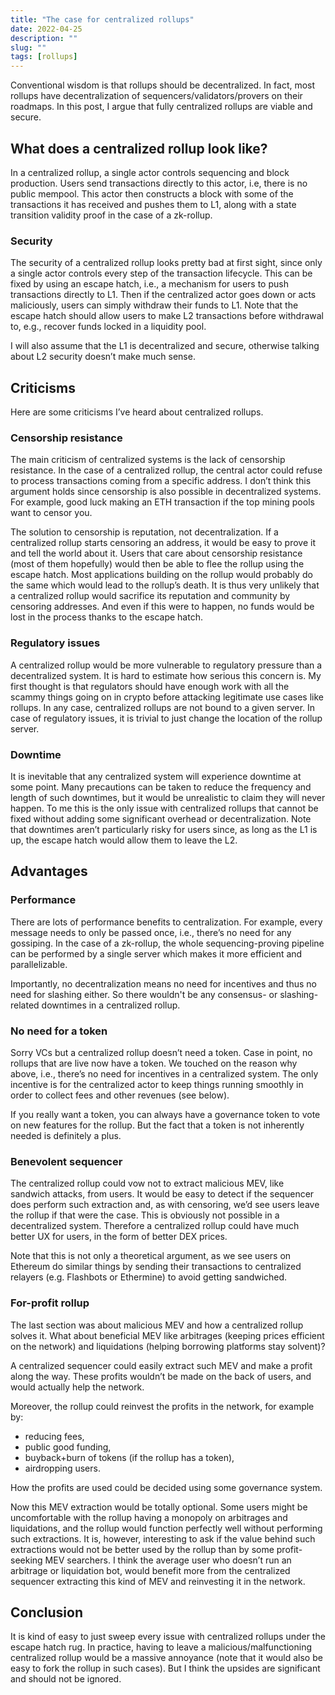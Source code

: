 ```yaml
---
title: "The case for centralized rollups"
date: 2022-04-25
description: ""
slug: ""
tags: [rollups]
---
```


Conventional wisdom is that rollups should be decentralized. In fact, most rollups have decentralization of sequencers/validators/provers on their roadmaps. In this post, I argue that fully centralized rollups are viable and secure.

## What does a centralized rollup look like?
In a centralized rollup, a single actor controls sequencing and block production. Users send transactions directly to this actor, i.e, there is no public mempool. This actor then constructs a block with some of the transactions it has received and pushes them to L1, along with a state transition validity proof in the case of a zk-rollup. 

### Security
The security of a centralized rollup looks pretty bad at first sight, since only a single actor controls every step of the transaction lifecycle. This can be fixed by using an escape hatch, i.e., a mechanism for users to push transactions directly to L1. Then if the centralized actor goes down or acts maliciously, users can simply withdraw their funds to L1. Note that the escape hatch should allow users to make L2 transactions before withdrawal to, e.g., recover funds locked in a liquidity pool.

I will also assume that the L1 is decentralized and secure, otherwise talking about L2 security doesn’t make much sense.

## Criticisms
Here are some criticisms I’ve heard about centralized rollups.

### Censorship resistance
The main criticism of centralized systems is the lack of censorship resistance. In the case of a centralized rollup, the central actor could refuse to process transactions coming from a specific address. I don’t think this argument holds since censorship is also possible in decentralized systems. For example, good luck making an ETH transaction if the top mining pools want to censor you. 

The solution to censorship is reputation, not decentralization. If a centralized rollup starts censoring an address, it would be easy to prove it and tell the world about it. Users that care about censorship resistance (most of them hopefully) would then be able to flee the rollup using the escape hatch. Most applications building on the rollup would probably do the same which would lead to the rollup’s death. It is thus very unlikely that a centralized rollup would sacrifice its reputation and community by censoring addresses. And even if this were to happen, no funds would be lost in the process thanks to the escape hatch.



### Regulatory issues 
A centralized rollup would be more vulnerable to regulatory pressure than a decentralized system. It is hard to estimate how serious this concern is. My first thought is that regulators should have enough work with all the scammy things going on in crypto before attacking legitimate use cases like rollups. In any case, centralized rollups are not bound to a given server. In case of regulatory issues, it is trivial to just change the location of the rollup server.

### Downtime 
It is inevitable that any centralized system will experience downtime at some point. Many precautions can be taken to reduce the frequency and length of such downtimes, but it would be unrealistic to claim they will never happen. To me this is the only issue with centralized rollups that cannot be fixed without adding some significant overhead or decentralization. Note that downtimes aren’t particularly risky for users since, as long as the L1 is up, the escape hatch would allow them to leave the L2.

## Advantages

### Performance 
There are lots of performance benefits to centralization. For example, every message needs to only be passed once, i.e., there’s no need for any gossiping. In the case of a zk-rollup, the whole sequencing-proving pipeline can be performed by a single server which makes it more efficient and parallelizable. 

Importantly, no decentralization means no need for incentives and thus no need for slashing either. So there wouldn't be any consensus- or slashing-related downtimes in a centralized rollup.

### No need for a token 
Sorry VCs but a centralized rollup doesn’t need a token. Case in point, no rollups that are live now have a token. We touched on the reason why above, i.e., there’s no need for incentives in a centralized system. The only incentive is for the centralized actor to keep things running smoothly in order to collect fees and other revenues (see below).

If you really want a token, you can always have a governance token to vote on new features for the rollup. But the fact that a token is not inherently needed is definitely a plus.

### Benevolent sequencer
The centralized rollup could vow not to extract malicious MEV, like sandwich attacks, from users. It would be easy to detect if the sequencer does perform such extraction and, as with censoring, we’d see users leave the rollup if that were the case. This is obviously not possible in a decentralized system. 
Therefore a centralized rollup could have much better UX for users, in the form of better DEX prices. 

Note that this is not only a theoretical argument, as we see users on Ethereum do similar things by sending their transactions to centralized relayers (e.g. Flashbots or Ethermine) to avoid getting sandwiched. 

### For-profit rollup
The last section was about malicious MEV and how a centralized rollup solves it. What about beneficial MEV like arbitrages (keeping prices efficient on the network) and liquidations (helping borrowing platforms stay solvent)? 

A centralized sequencer could easily extract such MEV and make a profit along the way. These profits wouldn’t be made on the back of users, and would actually help the network. 

Moreover, the rollup could reinvest the profits in the network, for example by:
- reducing fees,
- public good funding,
- buyback+burn of tokens (if the rollup has a token),
- airdropping users.

 How the profits are used could be decided using some governance system.

Now this MEV extraction would be totally optional. Some users might be uncomfortable with the rollup having a monopoly on arbitrages and liquidations, and the rollup would function perfectly well without performing such extractions. It is, however, interesting to ask if the value behind such extractions would not be better used by the rollup than by some profit-seeking MEV searchers. I think the average user who doesn’t run an arbitrage or liquidation bot, would benefit more from the centralized sequencer extracting this kind of MEV and reinvesting it in the network. 

## Conclusion
It is kind of easy to just sweep every issue with centralized rollups under the escape hatch rug. In practice, having to leave a malicious/malfunctioning centralized rollup would be a massive annoyance (note that it would also be easy to fork the rollup in such cases). But I think the upsides are significant and should not be ignored.

